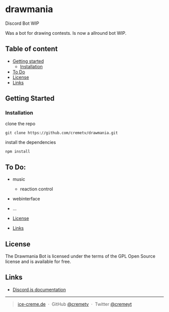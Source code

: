 # drawmania
Discord Bot WIP

Was a bot for drawing contests. Is now a allround bot WIP.

## Table of content

- [Getting started](#getting-started)
    - [Installation](#installation)
- [To Do](#todo)
- [License](#license)
- [Links](#Links)


## Getting Started
### Installation
clone the repo
```
git clone https://github.com/cremetv/drawmania.git
```
install the dependencies
```
npm install
```

## To Do:
- music
  - reaction control
- webinterface
- ...

- [License](#license)
- [Links](#links)


## License

The Drawmania Bot is licensed under the terms of the GPL Open Source
license and is available for free.

## Links

* [Discord.js documentation](https://discord.js.org/#/docs/main/stable/general/welcome)

---

> [ice-creme.de](https://ice-creme.de/) &nbsp;&middot;&nbsp;
> GitHub [@cremetv](https://github.com/cremetv) &nbsp;&middot;&nbsp;
> Twitter [@cremeyt](https://twitter.com/cremeyt)
